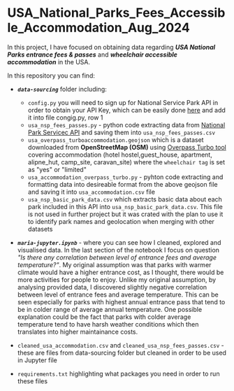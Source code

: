 # USA_National_Parks_Fees_Accessible_Accommodation_Aug_2024

In this project, I have focused on obtaining data regarding ***USA National Parks entrance fees & passes*** and ***wheelchair accessible accommodation*** in the USA. 

In this repository you can find: 
 
- ***`data-sourcing`*** folder including:
  -  `config.py` you will need to sign up for National Service Park API in order to obtain your API Key, which can be easily done [here](https://www.nps.gov/subjects/developer/get-started.htm) and add it into file congig.py, row 1
  -  `usa_nsp_fees_passes.py` - python code extracting data from [National Park Servicec API](https://www.nps.gov/subjects/developer/api-documentation.htm) and saving them into `usa_nsp_fees_passes.csv`
  -  `usa_overpass_turboaccommodation.geojson` which is a dataset downloaded from __OpenStreetMap (OSM)__ using [Overpass Turbo tool](https://overpass-turbo.eu/) covering accommodation (hotel hostel,guest_house, apartment, alipne_hut, camp_site, caravan_site) where the `wheelchair tag` is set as "yes" or "limited"
  -  `usa_accommodation_overpass_turbo.py` - pyhton code extracting and formatting data into desireable format from the above geojson file and saving it into `usa_accommodation.csv` file
  -  `usa_nsp_basic_park_data.csv` which extracts basic data about each park included in this API into `usa_nsp_basic_park_data.csv`. This file is not used in further project but it was crated with the plan to use it to identify park names and geolocation when merging with other datasets

- ***`maria-jupyter.ipynb`*** - where you can see how I cleaned, explored and visualised data. In the last section of the notebook I focus on question *"Is there any correlation between level of entrance fees and average temperature?"*. My original assumption was that parks with warmer climate would have a higher entrance cost, as I thought, there would be more activities for people to enjoy. Unlike my original assumption, by analysing provided data, I discovered slightly negative correlation between level of entrance fees and average temperature. This can be seen especially for parks with highest annual entrance pass that tend to be in colder range of average annual temperature. One possible explanation could be the fact that parks with colder average temperature tend to have harsh weather conditions which then translates into higher maintainance costs.

- `cleaned_usa_accommodation.csv` and `cleaned_usa_nsp_fees_passes.csv`  - these are files from data-sourcing folder but cleaned in order to be used in Jupyter file
  
- `requirements.txt` highlighting what packages you need in order to run these files
  

